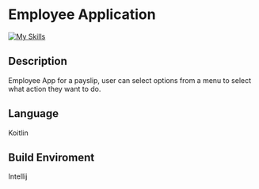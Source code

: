 # Employee Application

[![My Skills](https://skills.thijs.gg/icons?i=kotlin,figma&theme=light)](https://skills.thijs.gg)


## Description
Employee App for a payslip, user can select options from a menu to select what action they want to do.

## Language
Koitlin

## Build Enviroment 
Intellij
